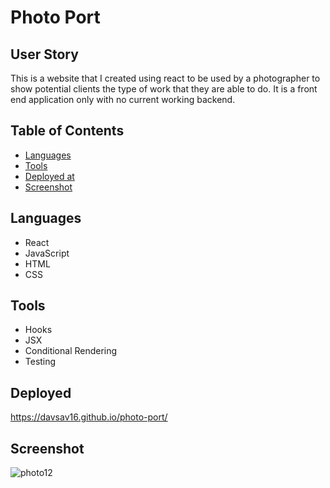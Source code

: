 # Photo Port

## User Story
This is a website that I created using react to be used by a photographer to show potential clients the type of work that they are able to do. It is a front end application only with no current working backend.

## Table of Contents
- [Languages](#languages)
- [Tools](#tools)
- [Deployed at](#deployed)
- [Screenshot](#screenshot)

## Languages
- React
- JavaScript
- HTML
- CSS

## Tools
- Hooks
- JSX
- Conditional Rendering
- Testing

## Deployed
https://davsav16.github.io/photo-port/

## Screenshot
![photo12](https://user-images.githubusercontent.com/77703087/126913741-995e5b1b-1565-4052-be37-d4e9852b3f1f.PNG)

